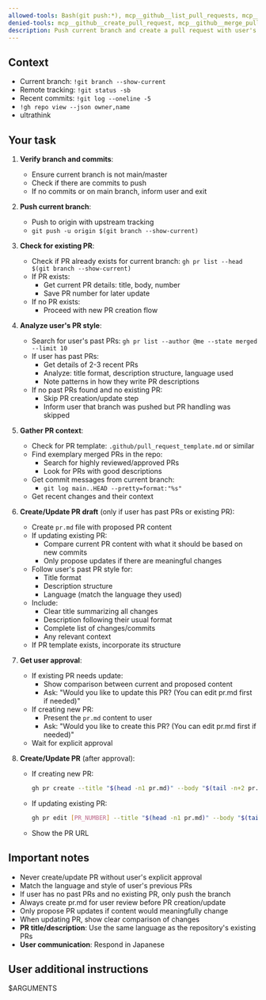 ```yaml
---
allowed-tools: Bash(git push:*), mcp__github__list_pull_requests, mcp__github__get_pull_request, mcp__github__search_issues, mcp__github__get_pull_request_files, Write(pr.md), Read(*), Bash(gh pr create:*), Bash(gh pr list:*), Bash(gh pr view:*), Bash(gh repo view:*)
denied-tools: mcp__github__create_pull_request, mcp__github__merge_pull_request
description: Push current branch and create a pull request with user's approval
---
```


## Context

- Current branch: `!git branch --show-current`
- Remote tracking: `!git status -sb`
- Recent commits: `!git log --oneline -5`
- `!gh repo view --json owner,name`
- ultrathink

## Your task

1. **Verify branch and commits**:
   - Ensure current branch is not main/master
   - Check if there are commits to push
   - If no commits or on main branch, inform user and exit

2. **Push current branch**:
   - Push to origin with upstream tracking
   - `git push -u origin $(git branch --show-current)`

3. **Check for existing PR**:
   - Check if PR already exists for current branch: `gh pr list --head $(git branch --show-current)`
   - If PR exists:
     - Get current PR details: title, body, number
     - Save PR number for later update
   - If no PR exists:
     - Proceed with new PR creation flow

4. **Analyze user's PR style**:
   - Search for user's past PRs: `gh pr list --author @me --state merged --limit 10`
   - If user has past PRs:
     - Get details of 2-3 recent PRs
     - Analyze: title format, description structure, language used
     - Note patterns in how they write PR descriptions
   - If no past PRs found and no existing PR:
     - Skip PR creation/update step
     - Inform user that branch was pushed but PR handling was skipped

5. **Gather PR context**:
   - Check for PR template: `.github/pull_request_template.md` or similar
   - Find exemplary merged PRs in the repo:
     - Search for highly reviewed/approved PRs
     - Look for PRs with good descriptions
   - Get commit messages from current branch:
     - `git log main..HEAD --pretty=format:"%s"`
   - Get recent changes and their context

6. **Create/Update PR draft** (only if user has past PRs or existing PR):
   - Create `pr.md` file with proposed PR content
   - If updating existing PR:
     - Compare current PR content with what it should be based on new commits
     - Only propose updates if there are meaningful changes
   - Follow user's past PR style for:
     - Title format
     - Description structure
     - Language (match the language they used)
   - Include:
     - Clear title summarizing all changes
     - Description following their usual format
     - Complete list of changes/commits
     - Any relevant context
   - If PR template exists, incorporate its structure

7. **Get user approval**:
   - If existing PR needs update:
     - Show comparison between current and proposed content
     - Ask: "Would you like to update this PR? (You can edit pr.md first if needed)"
   - If creating new PR:
     - Present the `pr.md` content to user
     - Ask: "Would you like to create this PR? (You can edit pr.md first if needed)"
   - Wait for explicit approval

8. **Create/Update PR** (after approval):
   - If creating new PR:
     ```bash
     gh pr create --title "$(head -n1 pr.md)" --body "$(tail -n+2 pr.md)"
     ```
   - If updating existing PR:
     ```bash
     gh pr edit [PR_NUMBER] --title "$(head -n1 pr.md)" --body "$(tail -n+2 pr.md)"
     ```
   - Show the PR URL

## Important notes

- Never create/update PR without user's explicit approval
- Match the language and style of user's previous PRs
- If user has no past PRs and no existing PR, only push the branch
- Always create pr.md for user review before PR creation/update
- Only propose PR updates if content would meaningfully change
- When updating PR, show clear comparison of changes
- **PR title/description**: Use the same language as the repository's existing PRs
- **User communication**: Respond in Japanese

## User additional instructions

$ARGUMENTS